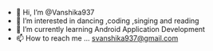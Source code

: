 - 👋 Hi, I’m @Vanshika937
- 👀 I’m interested in dancing ,coding ,singing and reading
- 🌱 I’m currently learning Android Application Development
- 📫 How to reach me ... svanshika937@gmail.com

<!---
Vanshika937/Vanshika937 is a ✨ special ✨ repository because its `README.md` (this file) appears on your GitHub profile.
You can click the Preview link to take a look at your changes.
--->
